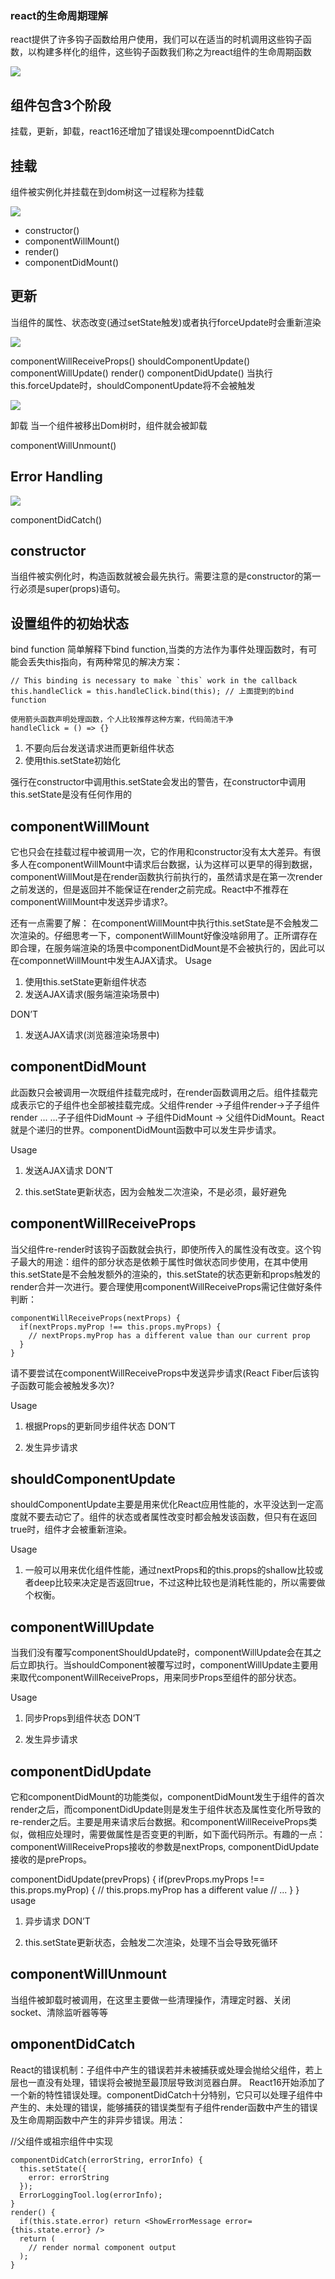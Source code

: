 ### react的生命周期理解

react提供了许多钩子函数给用户使用，我们可以在适当的时机调用这些钩子函数，以构建多样化的组件，这些钩子函数我们称之为react组件的生命周期函数

![](./statics/1.png)

## 组件包含3个阶段
挂载，更新，卸载，react16还增加了错误处理compoenntDidCatch

## 挂载
组件被实例化并挂载在到dom树这一过程称为挂载

![](./statics/2.png)

* constructor()
* componentWillMount()
* render()
* componentDidMount()

## 更新
当组件的属性、状态改变(通过setState触发)或者执行forceUpdate时会重新渲染

![](./statics/3.png)

componentWillReceiveProps()
shouldComponentUpdate()
componentWillUpdate()
render()
componentDidUpdate()
当执行this.forceUpdate时，shouldComponentUpdate将不会被触发

![](./statics/4.png)

卸载
当一个组件被移出Dom树时，组件就会被卸载

componentWillUnmount()

## Error Handling
![](./statics/5.png)

componentDidCatch()
## constructor
当组件被实例化时，构造函数就被会最先执行。需要注意的是constructor的第一行必须是super(props)语句。


## 设置组件的初始状态
bind function
简单解释下bind function,当类的方法作为事件处理函数时，有可能会丢失this指向，有两种常见的解决方案：
```
// This binding is necessary to make `this` work in the callback
this.handleClick = this.handleClick.bind(this); // 上面提到的bind function
```
```
使用箭头函数声明处理函数，个人比较推荐这种方案，代码简洁干净
handleClick = () => {}
```

1. 不要向后台发送请求进而更新组件状态
2. 使用this.setState初始化

强行在constructor中调用this.setState会发出的警告，在constructor中调用this.setState是没有任何作用的


## componentWillMount
它也只会在挂载过程中被调用一次，它的作用和constructor没有太大差异。有很多人在componentWillMount中请求后台数据，认为这样可以更早的得到数据，componentWillMout是在render函数执行前执行的，虽然请求是在第一次render之前发送的，但是返回并不能保证在render之前完成。React中不推荐在componentWillMount中发送异步请求?。

还有一点需要了解： 在componentWillMount中执行this.setState是不会触发二次渲染的。仔细思考一下，componentWillMount好像没啥卵用了。正所谓存在即合理，在服务端渲染的场景中componentDidMount是不会被执行的，因此可以在componnetWillMount中发生AJAX请求。
Usage

1. 使用this.setState更新组件状态
2. 发送AJAX请求(服务端渲染场景中)

DON’T

1. 发送AJAX请求(浏览器渲染场景中)
## componentDidMount
此函数只会被调用一次既组件挂载完成时，在render函数调用之后。组件挂载完成表示它的子组件也全部被挂载完成。父组件render ->子组件render->子子组件render ... ...子子组件DidMount -> 子组件DidMount -> 父组件DidMount。React就是个递归的世界。componentDidMount函数中可以发生异步请求。

Usage

1. 发送AJAX请求
DON’T

1. this.setState更新状态，因为会触发二次渲染，不是必须，最好避免
## componentWillReceiveProps
当父组件re-render时该钩子函数就会执行，即使所传入的属性没有改变。这个钩子最大的用途：组件的部分状态是依赖于属性时做状态同步使用，在其中使用this.setState是不会触发额外的渲染的，this.setState的状态更新和props触发的render合并一次进行。要合理使用componentWillReceiveProps需记住做好条件判断：
```
componentWillReceiveProps(nextProps) {
  if(nextProps.myProp !== this.props.myProps) {
    // nextProps.myProp has a different value than our current prop
  }
}
```
请不要尝试在componentWillReceiveProps中发送异步请求(React Fiber后该钩子函数可能会被触发多次)?

Usage

1. 根据Props的更新同步组件状态
DON’T

1. 发生异步请求
## shouldComponentUpdate
shouldComponentUpdate主要是用来优化React应用性能的，水平没达到一定高度就不要去动它了。组件的状态或者属性改变时都会触发该函数，但只有在返回true时，组件才会被重新渲染。

Usage
1. 一般可以用来优化组件性能，通过nextProps和的this.props的shallow比较或者deep比较来决定是否返回true，不过这种比较也是消耗性能的，所以需要做个权衡。

## componentWillUpdate
当我们没有覆写componentShouldUpdate时，componentWillUpdate会在其之后立即执行。当shouldComponent被覆写过时，componentWillUpdate主要用来取代componentWillReceiveProps，用来同步Props至组件的部分状态。

Usage

1. 同步Props到组件状态
DON’T

1. 发生异步请求
## componentDidUpdate
它和componentDidMount的功能类似，componentDidMount发生于组件的首次render之后，而componentDidUpdate则是发生于组件状态及属性变化所导致的re-render之后。主要是用来请求后台数据。和componentWillReceiveProps类似，做相应处理时，需要做属性是否变更的判断，如下面代码所示。有趣的一点： componentWillReceiveProps接收的参数是nextProps, componentDidUpdate接收的是preProps。

componentDidUpdate(prevProps) {
  if(prevProps.myProps !== this.props.myProp) {
    // this.props.myProp has a different value
    // ...
  }
}
usage

1. 异步请求
DON’T

1. this.setState更新状态，会触发二次渲染，处理不当会导致死循环
## componentWillUnmount
当组件被卸载时被调用，在这里主要做一些清理操作，清理定时器、关闭socket、清除监听器等等

## omponentDidCatch
React的错误机制：子组件中产生的错误若并未被捕获或处理会抛给父组件，若上层也一直没有处理，错误将会被抛至最顶层导致浏览器白屏。
React16开始添加了一个新的特性错误处理。componentDidCatch十分特别，它只可以处理子组件中产生的、未处理的错误，能够捕获的错误类型有子组件render函数中产生的错误及生命周期函数中产生的非异步错误。用法：

//父组件或祖宗组件中实现
```
componentDidCatch(errorString, errorInfo) {
  this.setState({
    error: errorString
  });
  ErrorLoggingTool.log(errorInfo);
}
render() {
  if(this.state.error) return <ShowErrorMessage error={this.state.error} />
  return (
    // render normal component output
  );
}
```
